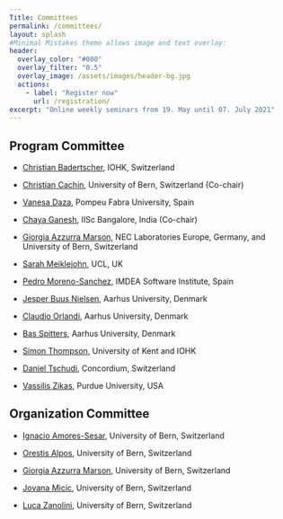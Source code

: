 ```yaml
---
Title: Committees
permalink: /committees/
layout: splash
#Minimal Mistakes theme allows image and text overlay:
header:
  overlay_color: "#000"
  overlay_filter: "0.5"
  overlay_image: /assets/images/header-bg.jpg
  actions:
    - label: "Register now"
      url: /registration/
excerpt: "Online weekly seminars from 19. May until 07. July 2021"
---
```



## Program Committee

* [Christian Badertscher](https://sites.google.com/view/christian-badertscher/), IOHK, Switzerland

* [Christian Cachin](https://crypto.unibe.ch/cc/), University of Bern, Switzerland (Co-chair)

* [Vanesa Daza](https://www.upf.edu/web/vanesa-daza), Pompeu Fabra University, Spain

* [Chaya Ganesh](https://www.csa.iisc.ac.in/~chaya/), IISc Bangalore, India  (Co-chair)

* [Giorgia Azzurra Marson](https://crypto.unibe.ch/gm/), NEC Laboratories Europe, Germany, and University of Bern, Switzerland

* [Sarah Meiklejohn](https://smeiklej.com), UCL, UK

* [Pedro Moreno-Sanchez](https://software.imdea.org/people/pedro.moreno/index.html), IMDEA Software Institute, Spain

* [Jesper Buus Nielsen](https://securemultipartycomputation.network), Aarhus University, Denmark

* [Claudio Orlandi](https://users-cs.au.dk/orlandi/), Aarhus University, Denmark

* [Bas Spitters](https://users-cs.au.dk/spitters/), Aarhus University, Denmark

* [Simon Thompson](https://www.kent.ac.uk/computing/people/3164/thompson-simon), University of Kent and IOHK

* [Daniel Tschudi](https://singularity.ch/tschudi/), Concordium, Switzerland

* [Vassilis Zikas](http://vassiliszikas.com), Purdue University, USA


## Organization Committee

* [Ignacio Amores-Sesar](https://crypto.unibe.ch/ias/), University of Bern, Switzerland

* [Orestis Alpos](https://crypto.unibe.ch/oa/), University of Bern, Switzerland

* [Giorgia Azzurra Marson](https://crypto.unibe.ch/gm/), University of Bern, Switzerland

* [Jovana Micic](https://crypto.unibe.ch/jm/), University of Bern, Switzerland

* [Luca Zanolini](https://crypto.unibe.ch/lz/), University of Bern, Switzerland

